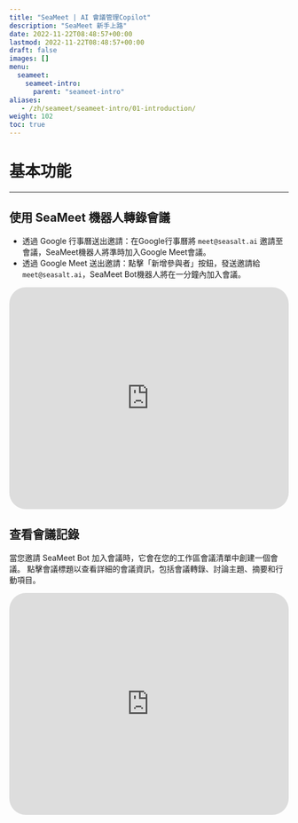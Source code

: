 ```yaml
---
title: "SeaMeet | AI 會議管理Copilot"
description: "SeaMeet 新手上路"
date: 2022-11-22T08:48:57+00:00
lastmod: 2022-11-22T08:48:57+00:00
draft: false
images: []
menu:
  seameet:
    seameet-intro:
      parent: "seameet-intro"
aliases:
   - /zh/seameet/seameet-intro/01-introduction/
weight: 102
toc: true
---
```


# 基本功能
-------------------
## 使用 SeaMeet 機器人轉錄會議

- 透過 Google 行事曆送出邀請：在Google行事曆將 `meet@seasalt.ai` 邀請至會議，SeaMeet機器人將準時加入Google Meet會議。
- 透過 Google Meet 送出邀請：點擊「新增參與者」按鈕，發送邀請給 `meet@seasalt.ai`，SeaMeet Bot機器人將在一分鐘內加入會議。

<iframe width="100%" height="400" src="https://www.youtube.com/embed/NAdERbNjaSQ" title="YouTube video player" frameborder="0" allow="accelerometer; autoplay; clipboard-write; encrypted-media; gyroscope; picture-in-picture" allowfullscreen style="border-radius: 30px;"></iframe>

## 查看會議記錄

當您邀請 SeaMeet Bot 加入會議時，它會在您的工作區會議清單中創建一個會議。
點擊會議標題以查看詳細的會議資訊，包括會議轉錄、討論主題、摘要和行動項目。


  <iframe width="100%" height="400" src="https://www.youtube.com/embed/Ck8IWs5lXLw" title="YouTube video player" frameborder="0" allow="accelerometer; autoplay; clipboard-write; encrypted-media; gyroscope; picture-in-picture" allowfullscreen style="border-radius: 30px;"></iframe>

